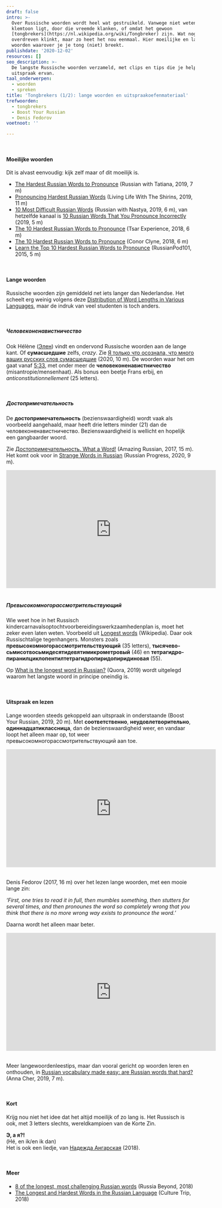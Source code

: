 ```yaml
---
draft: false
intro: >-
  Over Russische woorden wordt heel wat gestruikeld. Vanwege niet weten waar de
  klemtoon ligt, door die vreemde klanken, of omdat het gewoon
  [tongbrekers](https://nl.wikipedia.org/wiki/Tongbreker) zijn. Wat nogal
  overdreven klinkt, maar zo heet het nou eenmaal. Hier moeilijke en lange
  woorden waarover je je tong (niet) breekt. 
publishdate: '2020-12-02'
resources: []
seo_description: >-
  De langste Russische woorden verzameld, met clips en tips die je helpen bij de
  uitspraak ervan.
taal_onderwerpen:
  - woorden
  - spreken
title: 'Tongbrekers (1/2): lange woorden en uitspraakoefenmateriaal'
trefwoorden:
  - tongbrekers
  - Boost Your Russian
  - Denis Fedorov
voetnoot: ''

---
```



<br/>

#### Moeilijke woorden

Dit is alvast eenvoudig: kijk zelf maar of dit moeilijk is.


- [The Hardest Russian Words to Pronounce](https://www.youtube.com/watch?v=Vbywg90zMwo) (Russian with Tatiana, 2019, 7 m)
- [Pronouncing Hardest Russian Words](https://youtu.be/rodo3dgP_Hc) (Living Life With The Shirins, 2019, 11 m) 
- [10 Most Difficult Russian Words](https://www.youtube.com/watch?v=E5DxyucwIOM) (Russian with Nastya, 2019, 6 m), van hetzelfde kanaal is [10 Russian Words That You Pronounce Incorrectly](https://www.youtube.com/watch?v=VakzMyqERYs) (2019, 5 m)
- [The 10 Hardest Russian Words to Pronounce](https://www.youtube.com/watch?v=bacgDkVCELM) (Tsar Experience, 2018, 6 m)  
- [The 10 Hardest Russian Words to Pronounce](https://youtu.be/bacgDkVCELM) (Conor Clyne, 2018, 6 m)
- [Learn the Top 10 Hardest Russian Words to Pronounce](https://www.youtube.com/watch?v=2dbuynYNBz0) (RussianPod101, 2015, 5 m)

<br/>



#### Lange woorden

Russische woorden zijn gemiddeld net iets langer dan Nederlandse. Het scheelt erg weinig volgens deze [Distribution of Word Lengths in Various Languages](https://www.ravi.io/language-word-lengths), maar de indruk van veel  studenten is toch anders. 

<br/>

##### Человеконенавистничество

Ook Hélène ([Элен](https://www.youtube.com/channel/UC6cTg36A596WOBeQaGIRRUQ/featured)) vindt en ondervond Russische woorden aan de lange kant. Of **сумасшедшие** zelfs, *crazy*. Zie [Я только что осознала, что много ваших русских слов сумасшедшие](https://youtu.be/Zf3EWNn075A) (2020, 10 m). De woorden waar het om gaat vanaf [5:33](https://youtu.be/Zf3EWNn075A?t=333), met onder meer de **человеконенавистничество** (misantropie/mensenhaat). Als bonus een beetje Frans erbij, en *anticonstitutionnellement* (25 letters).

 <br/>

 

##### Достопримечательность

De **достопримечательность** (bezienswaardigheid) wordt vaak als voorbeeld aangehaald, maar heeft drie letters minder (21) dan de человеконенавистничество. Bezienswaardigheid is wellicht en hopelijk een gangbaarder woord.

Zie [Достопримечательность. What a Word!](https://www.youtube.com/watch?v=tmhPNyGd-7U) (Amazing Russian, 2017, 15 m). Het komt ook voor in [Strange Words in Russian](https://youtu.be/UmKEoyjctU8) (Russian Progress, 2020, 9 m).

 <iframe width="560" height="315" src="https://www.youtube.com/embed/bY-ivB-GS50" frameborder="0" allow="accelerometer; autoplay; clipboard-write; encrypted-media; gyroscope; picture-in-picture" allowfullscreen></iframe>

<br/>

<br/>

##### Превысокомногорассмотрительствующий

Wie weet hoe in het Russisch kindercarnavalsoptochtvoorbereidingswerkzaamhedenplan is, moet het zeker even laten weten. Voorbeeld uit [Longest words](https://en.wikipedia.org/wiki/Longest_words) (Wikipedia). Daar ook Russischtalige tegenhangers. Monsters zoals **превысокомногорассмотрительствующий** (35 letters),  **тысячево­сьмисот­восьми­десяти­девяти­микро­метровый** (46) en **тетра­гидро­пиранил­цикло­пентил­тетра­гидро­пиридо­пириди­новая** (55).

Op [What is the longest word in Russian?](https://www.quora.com/What-is-the-longest-word-in-Russian) (Quora, 2019) wordt uitgelegd waarom het langste woord in principe oneindig is.

<br/>

#### Uitspraak en lezen 

Lange woorden steeds gekoppeld aan uitspraak in onderstaande (Boost Your Russian, 2019, 20 m). Met **соответственно**, **неудовлетворительно**, **одиннадцатиклассница**, dan de bezienswaardigheid weer, en vandaar loopt het alleen maar op, tot weer превысокомногорассмотрительствующий aan toe. 

<iframe width="560" height="315" src="https://www.youtube.com/embed/RRnP-Q_78bw" frameborder="0" allow="accelerometer; autoplay; encrypted-media; gyroscope; picture-in-picture" allowfullscreen></iframe>

<br/>

<br/>

Denis Fedorov (2017, 16 m) over het lezen lange woorden, met een mooie lange zin:

*‘First, one tries to read it in full, then mumbles something, then stutters for several times, and then pronounes the word so completely wrong that you think that there is no more wrong way exists to pronounce the word.’*

Daarna wordt het alleen maar beter.

<iframe width="560" height="315" src="https://www.youtube.com/embed/lQNmt5KxHzk?start=81" frameborder="0" allow="accelerometer; autoplay; clipboard-write; encrypted-media; gyroscope; picture-in-picture" allowfullscreen></iframe>

<br/>
<br/>

Meer langewoordenleestips, maar dan vooral gericht op woorden leren en onthouden, in [Russian vocabulary made easy: are Russian words that hard?](https://youtu.be/qcKBGTcTDGM) (Anna Cher, 2019, 7 m).

<br/>

#### Kort

Krijg nou niet het idee dat het altijd moeilijk of zo lang is. Het Russisch is ook, met 3 letters slechts, wereldkampioen van de Korte Zin.

 **Э, а я?!**<br/>
(Hé, en ik/en ik dan)<br/>
Het is ook een liedje, van [Надежда Ангарская](https://youtu.be/RlcZeihyOGk) (2018).


<br/>

#### Meer


- [8 of the longest, most challenging Russian words](https://www.rbth.com/education/328237-8-longest-challenging-russian-words) (Russia Beyond, 2018) 
- [The Longest and Hardest Words in the Russian Language](https://theculturetrip.com/europe/russia/articles/the-longest-and-hardest-words-in-the-russian-language/) (Culture Trip, 2018) 



